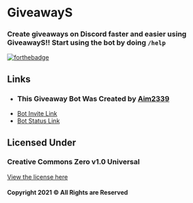 # GiveawayS
### Create giveaways on Discord faster and easier using GiveawayS!! Start using the bot by doing `/help`

[![forthebadge](https://forthebadge.com/images/badges/made-with-javascript.svg)](https://forthebadge.com)

## Links
- ### This Giveaway Bot Was Created by [Aim2339](https://github.com/Aim2339)
- [Bot Invite Link](https://discord.com/oauth2/authorize?client_id=900628889452314674&permissions=8&scope=applications.commands%20bot)
- [Bot Status Link](https://stats.uptimerobot.com/8gMWRsXP3N/789538269)

## Licensed Under
### Creative Commons Zero v1.0 Universal
[View the license here](https://github.com/Aim2339/GiveawayS/blob/master/LICENSE)
#### Copyright 2021 © All Rights are Reserved 


